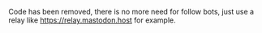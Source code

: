 Code has been removed, there is no more need for follow bots, just use a relay like https://relay.mastodon.host for example.
